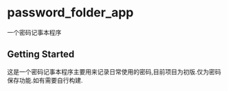 # password_folder_app

一个密码记事本程序

## Getting Started

这是一个密码记事本程序主要用来记录日常使用的密码,目前项目为初版.仅为密码保存功能.如有需要自行构建.

